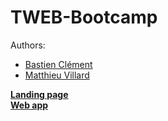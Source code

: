 # TWEB-Bootcamp
Authors:
- [Bastien Clément](https://github.com/galedric)
- [Matthieu Villard](https://github.com/matthieuVillard)

[**Landing page**](https://matthieuvillard.github.io/TWEB-Bootcamp/)<br/>
[**Web app**](https://mysterious-island-56894.herokuapp.com/)
